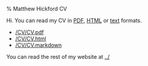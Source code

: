 % Matthew Hickford CV

Hi. You can read my CV in [PDF](Matthew-Hickford-CV.pdf), [HTML](Matthew-Hickford-CV.html) or [text](Matthew-Hickford-CV.markdown) formats.

* [/CV/CV.pdf](Matthew-Hickford-CV.pdf)
* [/CV/CV.html](Matthew-Hickford-CV.html)
* [/CV/CV.markdown](Matthew-Hickford-CV.markdown)

You can read the rest of my website at [../](../)
